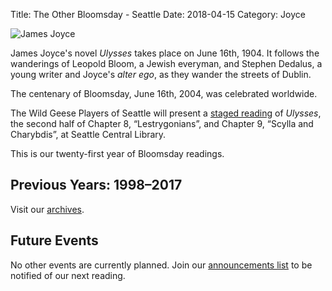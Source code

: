 Title: The Other Bloomsday - Seattle
Date: 2018-04-15
Category: Joyce

![James Joyce]({filename}/images/jj1.jpg)

James Joyce's novel *Ulysses* takes place on June 16th, 1904. It follows
the wanderings of Leopold Bloom, a Jewish everyman, and Stephen Dedalus,
a young writer and Joyce's *alter ego*, as they wander the streets of
Dublin.

The centenary of Bloomsday, June 16th, 2004, was celebrated worldwide.

The Wild Geese Players of Seattle will present a
[staged reading]({filename}Joyce/Bloomsday/2018.md "The Other Bloomsday")
of *Ulysses*,
the second half of Chapter 8, “Lestrygonians”,
and Chapter 9, “Scylla and Charybdis”,
at Seattle Central Library.

This is our twenty-first year of Bloomsday readings.

## Previous Years: 1998–2017

Visit our [archives]({filename}archives.md).

## Future Events

No other events are currently planned.
Join our [announcements list]({filename}announcements.md)
to be notified of our next reading.
